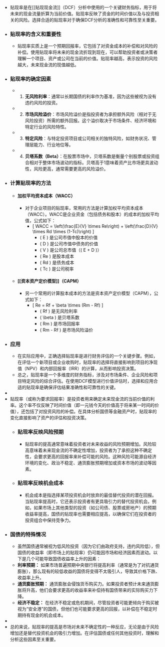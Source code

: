- 贴现率是在[[贴现现金流]]（DCF）分析中使用的一个关键财务指标，用于将未来的现金流量折算为当前价值。贴现率反映了资金的时间价值以及与投资相关的风险。选择合适的贴现率对于确保DCF分析的准确性和可靠性至关重要。
- ### 贴现率的含义和重要性
	- 贴现率实质上是一个预期回报率，它包括了对资金成本的补偿和对风险的补偿。使用贴现率将未来的现金流折现到现在，可以帮助投资者或决策者理解一个项目、资产或公司在当前的价值。贴现率越高，表示投资的风险越大，未来现金流的现值越低。
- ### 贴现率的确定因素
	- 1. **无风险利率**：通常以长期国债的利率作为基准，因为这些被视为没有违约风险的投资。
	- 2. **市场风险溢价**：市场风险溢价是指投资者为承担额外风险（相对于无风险投资）所需的额外回报。这个溢价取决于市场条件、经济环境和特定行业的风险特性。
	- 3. **特定风险**：与特定投资项目或公司相关的独特风险，如财务状况、管理层能力、行业地位等。
	- 4. **贝塔系数（Beta）**：在股票市场中，贝塔系数是衡量个别股票或投资组合相对于整体市场波动的指标。贝塔高于1意味着资产比市场更具波动性，风险更高，通常需要更高的风险溢价。
- ### 计算贴现率的方法
	- #### 加权平均资本成本（WACC）
		- 对于企业项目的贴现率，常用的方法是计算加权平均资本成本（WACC）。WACC是企业资金（包括债务和股本）的成本的加权平均值，公式如下：
			- \[ WACC = \left(\frac{E}{V} \times Re\right) + \left(\frac{D}{V} \times Rd \times (1-Tc)\right) \]
				- \( E \) 是公司市值中股本的价值
				- \( D \) 是公司市值中债务的价值
				- \( V \) 是公司总市值（\( E + D \)）
				- \( Re \) 是股本成本
				- \( Rd \) 是债务成本
				- \( Tc \) 是公司税率
	- #### [[资本资产定价模型]]（CAPM）
		- 另一个常用的计算股本成本的方法是资本资产定价模型（CAPM），公式如下：
			- \[ Re = Rf + \beta \times (Rm - Rf) \]
				- \( Rf \) 是无风险利率
				- \( \beta \) 是贝塔系数
				- \( Rm \) 是市场回报率
				- \( Rm - Rf \) 是市场风险溢价
- ### 应用
	- 在实际应用中，正确选择贴现率是进行财务评估的一个关键步骤。例如，在评估一个新项目或企业收购时，贴现率的选择将直接影响到项目的净现值（NPV）和内部回报率（IRR）的计算，从而影响投资决策。
	- 总之，贴现率是一个多维度的财务指标，涉及对市场条件、企业风险和项目特定风险的综合评估。在使用DCF模型进行价值评估时，选择和应用合适的贴现率是确保评估结果准确性和可靠性的关键。
-
- 贴现率（或称为要求回报率）是投资者用来确定未来现金流的当前价值的利率。这个率不仅反映了时间价值（即一元钱今天的价值高于将来某一时间的价值），还包括了对投资风险的补偿。在具体分析国债等金融资产时，贴现率的变化直接影响了资产的评估和投资决策。
	- ### 贴现率反映风险预期
		- 贴现率的提高通常意味着投资者对未来收益的风险预期增加。风险较高意味着未来现金流的不确定性增加，投资者为了承担这种不确定性，会要求更高的回报率来补偿可能的风险。这种风险可能源自经济环境的变化、政治不稳定、通货膨胀预期增加或资本市场的波动等因素。
	- ### 贴现率反映机会成本
		- 机会成本是指选择某项投资机会时放弃的最佳替代投资的潜在回报。当贴现率提高时，它还表示投资者有更具吸引力的替代投资机会。例如，如果市场上其他类型的投资（如公司债、股票或房地产）的预期收益率提高，国债的贴现率也需要相应提高，以确保它们在投资者的投资组合中保持竞争力。
- ### 国债的特殊情况
	- 虽然国债通常被视为低风险投资（因为它们由政府支持，违约风险低），但国债的收益率（即市场上的贴现率）仍可能因市场和经济因素而波动。以下是几个可能导致国债收益率上升的因素：
	- **利率预期：** 如果市场普遍预期中央银行将提高利率（通常是为了对抗通货膨胀），那么现有的较低收益的国债将变得不太吸引人，导致其价格下跌、收益率上升。
	- **通货膨胀预期：** 通货膨胀会侵蚀货币购买力。如果投资者预计未来通货膨胀将升高，他们会要求更高的收益率来补偿持有国债带来的实际购买力下降。
	- **经济不稳定：** 在经济不稳定或危机期间，尽管投资者可能更倾向于购买被视为“安全港”的国债，但他们也可能要求更高的回报，以补偿在不稳定时期持有现金的机会成本。
-
- 总的来说，贴现率的提高是市场对未来不确定性的一种反应，无论是由于风险增加还是替代投资机会的吸引力增加。在评估国债或任何其他投资时，理解和分析这些因素至关重要。